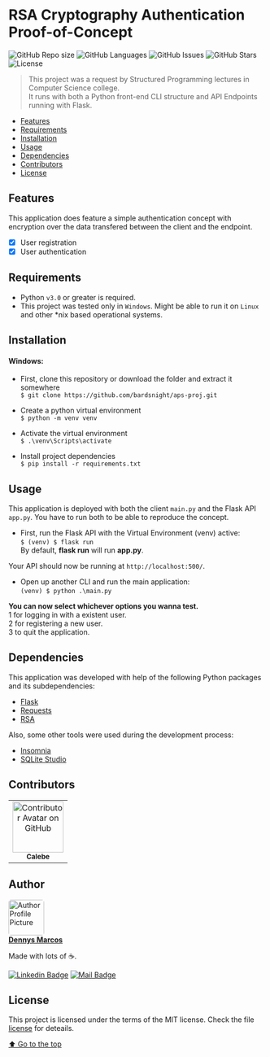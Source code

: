 # RSA Cryptography Authentication Proof-of-Concept
![GitHub Repo size](https://img.shields.io/github/repo-size/bardsnight/aps-proj?style=flat-square)
![GitHub Languages](https://img.shields.io/github/languages/count/bardsnight/aps-proj?style=flat-square)
![GitHub Issues](https://img.shields.io/github/issues/bardsnight/aps-proj?style=flat-square)
![GitHub Stars](https://img.shields.io/github/stars/bardsnight/aps-proj?style=flat-square)
![License](https://img.shields.io/github/license/bardsnight/aps-proj?style=flat-square)
> This project was a request by Structured Programming lectures in Computer Science college.
> <br>It runs with both a Python front-end CLI structure and API Endpoints running with Flask.

<!--ts-->
   * [Features](#Features)
   * [Requirements](#Requirements)
   * [Installation](#Installation)
   * [Usage](#Usage)
   * [Dependencies](#Dependencies)
   * [Contributors](#Contributors)     
   * [License](#License)   
<!--te-->

## Features
This application does feature a simple authentication concept with encryption over the data transfered between the client and the endpoint.<br>
- [x] User registration
- [x] User authentication
 
## Requirements
* Python `v3.0` or greater is required.
* This project was tested only in `Windows`. Might be able to run it on `Linux` and other *nix based operational systems.

## Installation
#### Windows:
- First, clone this repository or download the folder and extract it somewhere
<br>`$ git clone https://github.com/bardsnight/aps-proj.git`

- Create a python virtual environment
<br>`$ python -m venv venv`

- Activate the virtual environment
<br>`$ .\venv\Scripts\activate`

- Install project dependencies
<br>`$ pip install -r requirements.txt`

## Usage
This application is deployed with both the client `main.py` and the Flask API `app.py`.
You have to run both to be able to reproduce the concept.

- First, run the Flask API with the Virtual Environment (venv) active:<br>
`$ (venv) $ flask run`<br>
By default, **flask run** will run **app.py**.


Your API should now be running at `http://localhost:500/`.<br>


- Open up another CLI and run the main application:<br>
`(venv) $ python .\main.py`


**You can now select whichever options you wanna test.**<br>
1 for logging in with a existent user.<br>
2 for registering a new user.<br>
3 to quit the application.<br>


## Dependencies
This application was developed with help of the following Python packages and its subdependencies:
- [Flask](https://flask.palletsprojects.com/en/2.0.x/)
- [Requests](https://docs.python-requests.org/en/latest/)
- [RSA](https://stuvel.eu/software/rsa/)

Also, some other tools were used during the development process:
- [Insomnia](https://insomnia.rest/)
- [SQLite Studio](https://sqlitestudio.pl/)


## Contributors
<table>
  <tr>
    <td align="center">
      <a href="https://github.com/blacklebe#">
        <img src="https://avatars.githubusercontent.com/u/92761332?v=4" width="100px;" alt="Contributor Avatar on GitHub"/><br>
        <sub>
          <b>Calebe</b>
        </sub>
      </a>
    </td>    
  </tr>
</table>


## Author
<a href="https://github.com/bardsnight/">
<img style="border-radius: 5px;" src="https://avatars.githubusercontent.com/u/51341598?s=400&u=9431c2dc6cbc497de03fdda80330fcc45a9c4fa9&v=4" width="70px" alt="Author Profile Picture"/>
<br><b>Dennys Marcos</b>
</a>

Made with lots of ☕.

[![Linkedin Badge](https://img.shields.io/badge/Linkedin-0077B5?style=flat&logo=linkedin&logoColor=white)](https://www.linkedin.com/in/dennysm/)
[![Mail Badge](https://img.shields.io/badge/ProtonMail-8B89CC?style=flat&logo=protonmail&logoColor=white)](mailto:dennysm@pm.me)

## License
This project is licensed under the terms of the MIT license. Check the file [license](LICENSE) for deteails.

[⬆ Go to the top](#RSA-cryptography-authentication-Proof-of-Concept)
